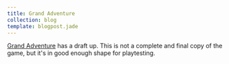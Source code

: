 ```yaml
---
title: Grand Adventure
collection: blog
template: blogpost.jade
---
```


[Grand Adventure](/grand-adventure.html) has a draft up.
This is not a complete and final copy of the game,
but it's in good enough shape for playtesting.
